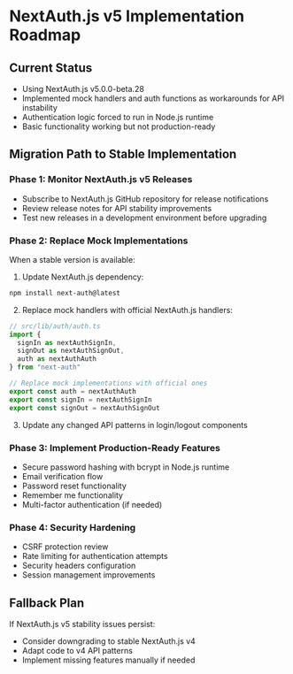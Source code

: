 # NextAuth.js v5 Implementation Roadmap

## Current Status
- Using NextAuth.js v5.0.0-beta.28
- Implemented mock handlers and auth functions as workarounds for API instability
- Authentication logic forced to run in Node.js runtime
- Basic functionality working but not production-ready

## Migration Path to Stable Implementation

### Phase 1: Monitor NextAuth.js v5 Releases
- Subscribe to NextAuth.js GitHub repository for release notifications
- Review release notes for API stability improvements
- Test new releases in a development environment before upgrading

### Phase 2: Replace Mock Implementations
When a stable version is available:

1. Update NextAuth.js dependency:
```bash
npm install next-auth@latest
```

2. Replace mock handlers with official NextAuth.js handlers:
```typescript
// src/lib/auth/auth.ts
import { 
  signIn as nextAuthSignIn,
  signOut as nextAuthSignOut,
  auth as nextAuthAuth
} from "next-auth"

// Replace mock implementations with official ones
export const auth = nextAuthAuth
export const signIn = nextAuthSignIn
export const signOut = nextAuthSignOut
```

3. Update any changed API patterns in login/logout components

### Phase 3: Implement Production-Ready Features
- Secure password hashing with bcrypt in Node.js runtime
- Email verification flow
- Password reset functionality
- Remember me functionality
- Multi-factor authentication (if needed)

### Phase 4: Security Hardening
- CSRF protection review
- Rate limiting for authentication attempts
- Security headers configuration
- Session management improvements

## Fallback Plan
If NextAuth.js v5 stability issues persist:
- Consider downgrading to stable NextAuth.js v4
- Adapt code to v4 API patterns
- Implement missing features manually if needed
